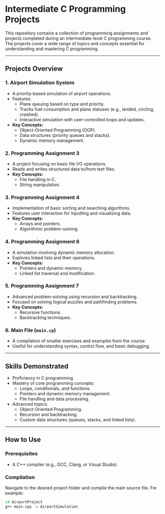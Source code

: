 # Intermediate C Programming Projects

This repository contains a collection of programming assignments and projects completed during an intermediate-level C programming course. The projects cover a wide range of topics and concepts essential for understanding and mastering C programming.

---

## Projects Overview

### 1. **Airport Simulation System**
- A priority-based simulation of airport operations.
- Features:
  - Plane queuing based on type and priority.
  - Tracks fuel consumption and plane statuses (e.g., landed, circling, crashed).
  - Interactive simulation with user-controlled loops and updates.
- **Key Concepts:**
  - Object-Oriented Programming (OOP).
  - Data structures (priority queues and stacks).
  - Dynamic memory management.

### 2. **Programming Assignment 3**
- A project focusing on basic file I/O operations.
- Reads and writes structured data to/from text files.
- **Key Concepts:**
  - File handling in C.
  - String manipulation.

### 3. **Programming Assignment 4**
- Implementation of basic sorting and searching algorithms.
- Features user interaction for inputting and visualizing data.
- **Key Concepts:**
  - Arrays and pointers.
  - Algorithmic problem-solving.

### 4. **Programming Assignment 6**
- A simulation involving dynamic memory allocation.
- Explores linked lists and their operations.
- **Key Concepts:**
  - Pointers and dynamic memory.
  - Linked list traversal and modification.

### 5. **Programming Assignment 7**
- Advanced problem-solving using recursion and backtracking.
- Focused on solving logical puzzles and pathfinding problems.
- **Key Concepts:**
  - Recursive functions.
  - Backtracking techniques.

### 6. **Main File (`main.cp`)**
- A compilation of smaller exercises and examples from the course.
- Useful for understanding syntax, control flow, and basic debugging.

---

## Skills Demonstrated
- Proficiency in C programming.
- Mastery of core programming concepts:
  - Loops, conditionals, and functions.
  - Pointers and dynamic memory management.
  - File handling and data processing.
- Advanced topics:
  - Object-Oriented Programming.
  - Recursion and backtracking.
  - Custom data structures (queues, stacks, and linked lists).

---

## How to Use

### Prerequisites
- A C++ compiler (e.g., GCC, Clang, or Visual Studio).

### Compilation
Navigate to the desired project folder and compile the main source file. For example:

```bash
cd AirportProject
g++ main.cpp -o AirportSimulation
